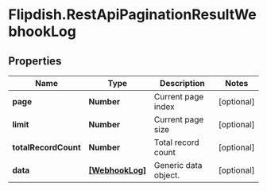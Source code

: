 # Flipdish.RestApiPaginationResultWebhookLog

## Properties
Name | Type | Description | Notes
------------ | ------------- | ------------- | -------------
**page** | **Number** | Current page index | [optional] 
**limit** | **Number** | Current page size | [optional] 
**totalRecordCount** | **Number** | Total record count | [optional] 
**data** | [**[WebhookLog]**](WebhookLog.md) | Generic data object. | [optional] 


